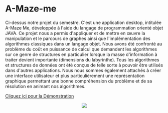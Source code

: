 # A-Maze-me
Ci-dessus notre projet du semestre. 
C'est une application desktop,  intitulée A-Maze Me, développée à l'aide du langage de programmation orienté objet JAVA.
Ce projet nous a permis d'appliquer et de mettre en œuvre la manipulation et le parcours de graphes ainsi que l'implémentation
des algorithmes classiques dans un langage objet. Nous avons été confronté au problème du coût en puissance de calcul que
demandent les algorithmes sur ce genre de structures en particulier lorsque la masse d'information à traiter devient 
importante (dimensions du labyrinthe). Tous les algorithmes et structures de données ont été conçus de telle sorte à pouvoir 
être utilisés dans d'autres applications. Nous nous sommes également attachés à créer une interface utilisateur et plus 
particulièrement une représentation graphique permettant une bonne compréhension du problème et de sa résolution en animant 
nos algorithmes. 

[ Cliquez ici pour la Démonstration  ](https://www.linkedin.com/feed/update/urn:li:activity:6360196411849609216/)
<p align="center">
  <img src="https://i.imgur.com/wFI7uDv.jpg"/>
</p>
